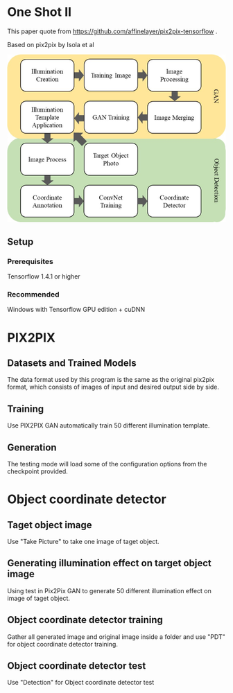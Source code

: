# One Shot II
This paper quote from https://github.com/affinelayer/pix2pix-tensorflow .

Based on pix2pix by Isola et al

![image](https://github.com/ntutindustry40/One-Shot-II/blob/master/%E6%B5%81%E7%A8%8B%E5%9C%96-%E8%8B%B1.jpg)
## Setup

### Prerequisites
  Tensorflow 1.4.1 or higher
  
### Recommended
  Windows with Tensorflow GPU edition + cuDNN

# PIX2PIX

## Datasets and Trained Models
The data format used by this program is the same as the original pix2pix format, which consists of images of input and desired output side by side. 

## Training
Use PIX2PIX GAN automatically train 50 different illumination template.

## Generation
The testing mode will load some of the configuration options from the checkpoint provided.

# Object coordinate detector

## Taget object image 
Use "Take Picture" to take one image of taget object.

## Generating illumination effect on target object image
Using test in Pix2Pix GAN to generate 50 different illumination effect on image of taget object.

## Object coordinate detector training 
Gather all generated image and original image inside a folder and use "PDT" for object coordinate detector training.

## Object coordinate detector test
Use "Detection" for Object coordinate detector test
